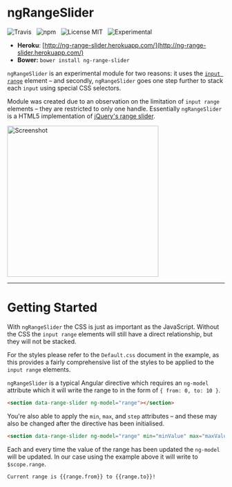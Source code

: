 ngRangeSlider
===================

![Travis](http://img.shields.io/travis/Wildhoney/ngRangeSlider.svg?style=flat)
&nbsp;
![npm](http://img.shields.io/npm/v/ng-range-slider.svg?style=flat)
&nbsp;
![License MIT](http://img.shields.io/badge/License-MIT-lightgrey.svg?style=flat)
&nbsp;
![Experimental](http://img.shields.io/badge/%20!%20%20-experimental-blue.svg?style=flat)

* **Heroku**: [http://ng-range-slider.herokuapp.com/](http://ng-range-slider.herokuapp.com/)
* **Bower:** `bower install ng-range-slider`

`ngRangeSlider` is an experimental module for two reasons: it uses the [`input range`](http://caniuse.com/#search=range) element &ndash; and secondly, `ngRangeSlider` goes one step further to stack each `input` using special CSS selectors.

Module was created due to an observation on the limitation of `input range` elements &ndash; they are restricted to only one handle. Essentially `ngRangeSlider` is a HTML5 implementation of [jQuery's range slider](http://jqueryui.com/slider/#range).

<img src="http://i.imgur.com/MlXBnBx.png" alt="Screenshot" width="350" />

---

# Getting Started

With `ngRangeSlider` the CSS is just as important as the JavaScript. Without the CSS the `input range` elements will still have a direct relationship, but they will not be stacked.

For the styles please refer to the `Default.css` document in the example, as this provides a fairly comprehensive list of the styles to be applied to the `input range` elements.

`ngRangeSlider` is a typical Angular directive which requires an `ng-model` attribute which it will write the range to in the form of `{ from: 0, to: 10 }`.

```html
<section data-range-slider ng-model="range"></section>
```

You're also able to apply the `min`, `max`, and `step` attributes &ndash; and these may also be changed after the directive has been initialised.

```html
<section data-range-slider ng-model="range" min="minValue" max="maxValue"></section>
```

Each and every time the value of the range has been updated the `ng-model` will be updated. In our case using the example above it will write to `$scope.range`.

```html
Current range is {{range.from}} to {{range.to}}!
```

